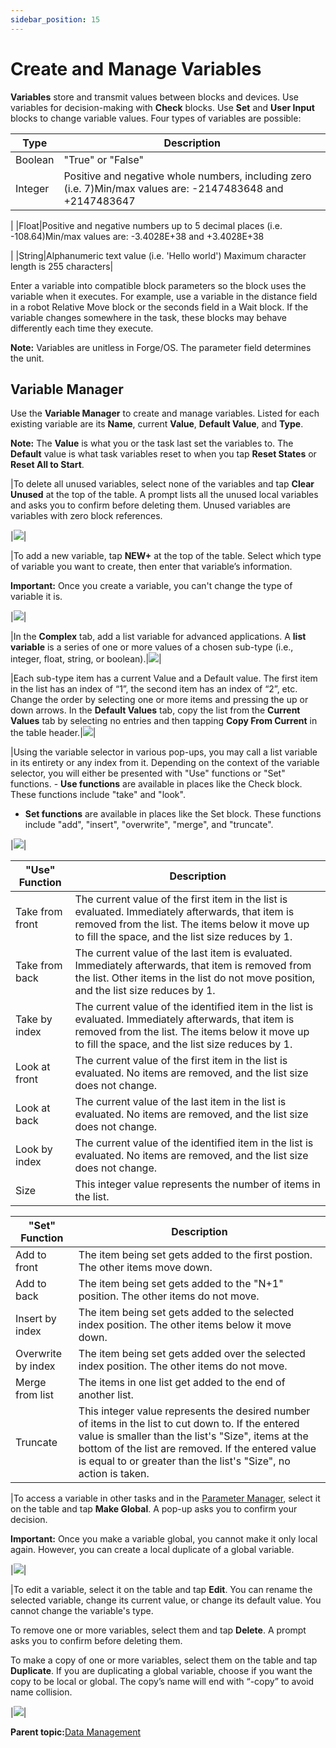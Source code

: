 ```yaml
---
sidebar_position: 15
---
```


# Create and Manage Variables

**Variables** store and transmit values between blocks and devices. Use variables for decision-making with **Check** blocks. Use **Set** and **User Input** blocks to change variable values. Four types of variables are possible:

|Type|Description|
|----|-----------|
|Boolean|"True" or "False"|
|Integer|Positive and negative whole numbers, including zero \(i.e. 7\)Min/max values are: -2147483648 and +2147483647

|
|Float|Positive and negative numbers up to 5 decimal places \(i.e. -108.64\)Min/max values are: -3.4028E+38 and +3.4028E+38

|
|String|Alphanumeric text value \(i.e. 'Hello world'\) Maximum character length is 255 characters|

Enter a variable into compatible block parameters so the block uses the variable when it executes. For example, use a variable in the distance field in a robot Relative Move block or the seconds field in a Wait block. If the variable changes somewhere in the task, these blocks may behave differently each time they execute.

**Note:** Variables are unitless in Forge/OS. The parameter field determines the unit.

## Variable Manager

Use the **Variable Manager** to create and manage variables. Listed for each existing variable are its **Name**, current **Value**, **Default Value**, and **Type**.

**Note:** The **Value** is what you or the task last set the variables to. The **Default** value is what task variables reset to when you tap **Reset States** or **Reset All to Start**.

|To delete all unused variables, select none of the variables and tap **Clear Unused** at the top of the table. A prompt lists all the unused local variables and asks you to confirm before deleting them. Unused variables are variables with zero block references.

|![](../Images/TaskCanvas/VariableManager.png)|

|To add a new variable, tap **NEW+** at the top of the table. Select which type of variable you want to create, then enter that variable’s information.

**Important:** Once you create a variable, you can't change the type of variable it is.

|![](../Images/TaskCanvas/VariableManager-New-Simple.png)|

|In the **Complex** tab, add a list variable for advanced applications. A **list variable** is a series of one or more values of a chosen sub-type \(i.e., integer, float, string, or boolean\).|![](../Images/TaskCanvas/VariableManager-New-Complex.png)|

|Each sub-type item has a current Value and a Default value. The first item in the list has an index of “1”, the second item has an index of “2”, etc. Change the order by selecting one or more items and pressing the up or down arrows. In the **Default Values** tab, copy the list from the **Current Values** tab by selecting no entries and then tapping **Copy From Current** in the table header.|![](../Images/TaskCanvas/VariableManager-New-Complex-DefaultValues-MultiSelect.png)|

|Using the variable selector in various pop-ups, you may call a list variable in its entirety or any index from it. Depending on the context of the variable selector, you will either be presented with "Use" functions or "Set" functions. -   **Use functions** are available in places like the Check block. These functions include "take" and "look".



-   **Set functions** are available in places like the Set block. These functions include "add", "insert", "overwrite", "merge", and "truncate".

|![](../Images/TaskCanvas/VariableSelector-ListVariable.png)|

|"Use" Function|Description|
|--------------|-----------|
|Take from front|The current value of the first item in the list is evaluated. Immediately afterwards, that item is removed from the list. The items below it move up to fill the space, and the list size reduces by 1.|
|Take from back|The current value of the last item is evaluated. Immediately afterwards, that item is removed from the list. Other items in the list do not move position, and the list size reduces by 1.|
|Take by index|The current value of the identified item in the list is evaluated. Immediately afterwards, that item is removed from the list. The items below it move up to fill the space, and the list size reduces by 1.|
|Look at front|The current value of the first item in the list is evaluated. No items are removed, and the list size does not change.|
|Look at back|The current value of the last item in the list is evaluated. No items are removed, and the list size does not change.|
|Look by index|The current value of the identified item in the list is evaluated. No items are removed, and the list size does not change.|
|Size|This integer value represents the number of items in the list.|

|"Set" Function|Description|
|--------------|-----------|
|Add to front|The item being set gets added to the first postion. The other items move down.|
|Add to back|The item being set gets added to the "N+1" position. The other items do not move.|
|Insert by index|The item being set gets added to the selected index position. The other items below it move down.|
|Overwrite by index|The item being set gets added over the selected index position. The other items do not move.|
|Merge from list|The items in one list get added to the end of another list.|
|Truncate|This integer value represents the desired number of items in the list to cut down to. If the entered value is smaller than the list's "Size", items at the bottom of the list are removed. If the entered value is equal to or greater than the list's "Size", no action is taken.|

|To access a variable in other tasks and in the [Parameter Manager](../ParameterManager/GlobalUserVariables.md), select it on the table and tap **Make Global**. A pop-up asks you to confirm your decision.

**Important:** Once you make a variable global, you cannot make it only local again. However, you can create a local duplicate of a global variable.

|![](../Images/TaskCanvas/VariableManager-Select.png)|

|To edit a variable, select it on the table and tap **Edit**. You can rename the selected variable, change its current value, or change its default value. You cannot change the variable's type.

 To remove one or more variables, select them and tap **Delete**. A prompt asks you to confirm before deleting them.

 To make a copy of one or more variables, select them on the table and tap **Duplicate**. If you are duplicating a global variable, choose if you want the copy to be local or global. The copy’s name will end with “-copy” to avoid name collision.

|![](../Images/TaskCanvas/VariableManager-DuplicateGlobal.png)|

**Parent topic:**[Data Management](../TaskCanvas/DataManagement.md)

